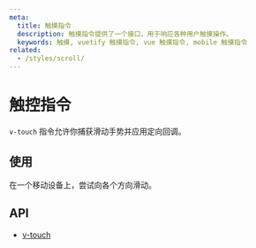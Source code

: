 ```yaml
---
meta:
  title: 触摸指令
  description: 触摸指令提供了一个接口，用于响应各种用户触摸操作。
  keywords: 触摸, vuetify 触摸指令, vue 触摸指令, mobile 触摸指令
related:
  - /styles/scroll/
---
```


# 触控指令

`v-touch` 指令允许你捕获滑动手势并应用定向回调。

<entry-ad />

## 使用

在一个移动设备上，尝试向各个方向滑动。

<example file="v-touch/usage" />

## API

- [v-touch](/api/v-touch)

<inline-api page="directives/touch" />

<backmatter />
